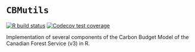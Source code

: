 # `CBMutils`

<!-- badges: start -->
[![R build status](https://github.com/PredictiveEcology/CBMutils/workflows/R-CMD-check/badge.svg)](https://github.com/PredictiveEcology/CBMutils/actions)
[![Codecov test coverage](https://codecov.io/gh/PredictiveEcology/CBMutils/branch/master/graph/badge.svg)](https://codecov.io/gh/PredictiveEcology/CBMutils?branch=master)
<!-- badges: end -->

Implementation of several components of the Carbon Budget Model of the Canadian Forest Service (v3) in R.
